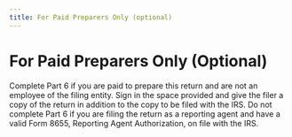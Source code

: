 ```yaml
---
title: For Paid Preparers Only (optional)
---
```


# For Paid Preparers Only (Optional)


Complete Part 6 if you are paid to prepare this return and are not an  employee of the filing entity. Sign in the space provided and give the  filer a copy of the return in addition to the copy to be filed with the  IRS. Do not complete Part 6 if you are filing the return as a reporting  agent and have a valid Form 8655, Reporting Agent Authorization, on file  with the IRS.
